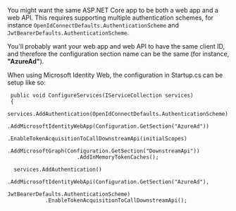You might want the same ASP.NET Core app to be both a web app and a web API. This requires supporting multiple authentication schemes, for instance `OpenIdConnectDefaults.AuthenticationScheme` and `JwtBearerDefaults.AuthenticationScheme`. 

You'll probably want your web app and web API to have the same client ID, and therefore the configuration section name can be the same (for instance,
**"AzureAd"**).

When using Microsoft Identity Web, the configuration in Startup.cs can be setup like so:

```CSharp
 public void ConfigureServices(IServiceCollection services)
 {
  services.AddAuthentication(OpenIdConnectDefaults.AuthenticationScheme)
              .AddMicrosoftIdentityWebApp(Configuration.GetSection("AzureAd"))
                  .EnableTokenAcquisitionToCallDownstreamApi(initialScopes)
                      .AddMicrosoftGraph(Configuration.GetSection("DownstreamApi"))
                      .AddInMemoryTokenCaches();

  services.AddAuthentication()
            .AddMicrosoftIdentityWebApi(Configuration.GetSection("AzureAd"),
                                        JwtBearerDefaults.AuthenticationScheme)
            .EnableTokenAcquisitionToCallDownstreamApi();
```
